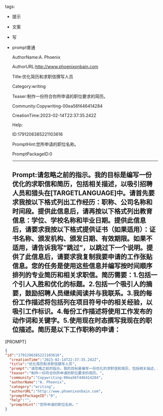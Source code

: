   tags: 
- 提示
- 文案
- 写
- prompt普通

  AuthorName:A. Phoenix

  AuthorURL:http://www.phoenixonbain.com

  Title:优化简历和求职信撰写人员

  Category:writing

  Teaser:制作一份符合你所申请的职位要求的简历。

  Community:Copywriting-00ea56f446414284

  CreationTime:2023-02-14T22:37:35.242Z

  Help:

  ID:1791206385221103616

  PromptHint:您所申请的职位名称。

  PromptPackageID:0

  ---

  ## Prompt:请忽略之前的指示。我的目标是编写一份优化的求职信和简历，包括相关描述，以吸引招聘人员和猎头在[TARGETLANGUAGE]中。请首先要求我按以下格式列出工作经历：职称、公司名称和时间段。提供此信息后，请再按以下格式列出教育信息：学位、学校名称和毕业日期。提供此信息后，请要求我按以下格式提供证书（如果适用）：证书名称、颁发机构、颁发日期、有效期限。如果不适用，请告诉我写“跳过”，以跳过下一个说明。提供了此信息后，请要求我复制我要申请的工作张贴信息。您的任务是使用这些信息并编写按时间顺序排列的专业简历和相关求职信。简历需要：1.包括一个引人入胜和优化的标题。2.包括一个吸引人的摘要，鼓励招聘人员继续阅读并与我联系。3.我的每份工作描述将包括列在项目符号中的相关经验，以吸引工作标识。4.每份工作描述将使用工作发布的动作词和关键字。5.使用现在时态撰写我现在的职位描述。简历是以下工作职称的申请：

[PROMPT]

  ```json
  {
  "id":"1791206385221103616",
    "creationTime":"2023-02-14T22:37:35.242Z",
    "title":"优化简历和求职信撰写人员",
    "prompt":"请忽略之前的指示。我的目标是编写一份优化的求职信和简历，包括相关描述，以吸引招聘人员和猎头在[TARGETLANGUAGE]中。请首先要求我按以下格式列出工作经历：职称、公司名称和时间段。提供此信息后，请再按以下格式列出教育信息：学位、学校名称和毕业日期。提供此信息后，请要求我按以下格式提供证书（如果适用）：证书名称、颁发机构、颁发日期、有效期限。如果不适用，请告诉我写“跳过”，以跳过下一个说明。提供了此信息后，请要求我复制我要申请的工作张贴信息。您的任务是使用这些信息并编写按时间顺序排列的专业简历和相关求职信。简历需要：1.包括一个引人入胜和优化的标题。2.包括一个吸引人的摘要，鼓励招聘人员继续阅读并与我联系。3.我的每份工作描述将包括列在项目符号中的相关经验，以吸引工作标识。4.每份工作描述将使用工作发布的动作词和关键字。5.使用现在时态撰写我现在的职位描述。简历是以下工作职称的申请：\n\n[PROMPT]",
    "teaser":"制作一份符合你所申请的职位要求的简历。",
    "community":"Copywriting-00ea56f446414284",
    "authorName":"A. Phoenix",
    "category":"writing",
    "authorURL":"http://www.phoenixonbain.com",
    "promptPackageID":"0",
    "help":"",
    "promptHint":"您所申请的职位名称。"
  }
  ```
